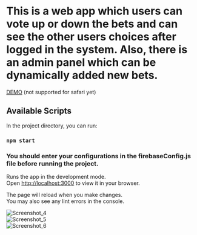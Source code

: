 
#  This is a web app which users can vote up or down the bets and can see the other users choices after logged in the system. Also, there is an admin panel which can be dynamically added new bets.

[DEMO](https://forecast-currency.vercel.app) (not supported for safari yet)

## Available Scripts
In the project directory, you can run:

### `npm start`

### You should enter your configurations in the firebaseConfig.js file before running the project.
Runs the app in the development mode.\
Open [http://localhost:3000](http://localhost:3000) to view it in your browser.

The page will reload when you make changes.\
You may also see any lint errors in the console.
  
![Screenshot_4](https://user-images.githubusercontent.com/86732121/155536340-45f8a034-34be-4aa4-bac4-e5848d8b4d76.png)
<br/>
![Screenshot_5](https://user-images.githubusercontent.com/86732121/155536653-724f784f-97f9-45d1-80e0-a2a09b0fa751.png)
<br/>
![Screenshot_6](https://user-images.githubusercontent.com/86732121/155540050-c2496021-4325-473f-915e-942c3b68b06b.png)
